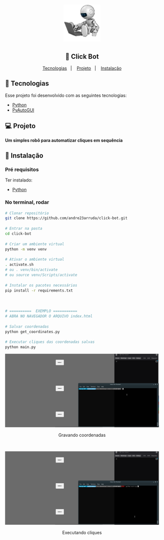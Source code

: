 <h1 align="center">
    <img alt="Click Bot" title="Click Bot" src=".github/click-bot.png" width="120px" />
</h1>

<h2 align="center">
  	🤖 Click Bot
</h2>

<p align="center">
	<a href="#-tecnologias">Tecnologias</a>&nbsp;&nbsp;&nbsp;|&nbsp;&nbsp;&nbsp;
	<a href="#-projeto">Projeto</a>&nbsp;&nbsp;&nbsp;|&nbsp;&nbsp;&nbsp;
	<a href="#-instalação">Instalação</a>
</p>

## 🤖 Tecnologias

Esse projeto foi desenvolvido com as seguintes tecnologias:

- [Python](https://www.python.org/)
- [PyAutoGUI](https://pyautogui.readthedocs.io)


## 💻 Projeto
**Um simples robô para automatizar cliques em sequência**

## 🔧 Instalação

### Pré requisitos
Ter instalado:
- [Python](https://www.python.org/downloads/)


### No terminal, rodar
```sh
# Clonar repositório
git clone https://github.com/andre23arruda/click-bot.git

# Entrar na pasta
cd click-bot

# Criar um ambiente virtual
python -m venv venv

# Ativar o ambiente virtual
. activate.sh
# ou . venv/bin/activate
# ou source venv/Scripts/activate

# Instalar os pacotes necessários
pip install -r requirements.txt



# ==========  EXEMPLO ===========
# ABRA NO NAVEGADOR O ARQUIVO index.html

# Salvar coordenadas
python get_coordinates.py

# Executar cliques das coordenadas salvas
python main.py
```


<p align="center">
    <img alt="Coordinates" title="Coordinates" src=".github/video-1.gif?raw=true" width="600px" />
</p>
<p align="center">Gravando coordenadas</p>

<br>

<p align="center">
    <img alt="Clicks" title="Clicks" src=".github/video-2.gif?raw=true" width="600px" />
</p>
<p align="center">Executando cliques</p>
